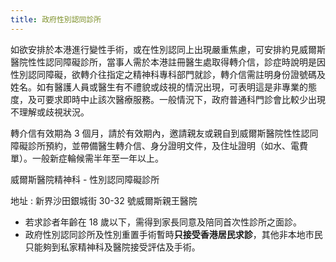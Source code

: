 ```yaml
---
title: 政府性別認同診所
---
```


如欲安排於本港進行變性手術，或在性別認同上出現嚴重焦慮，可安排約見威爾斯醫院性性認同障礙診所，當事人需於本港註冊醫生處取得轉介信，診症時說明是因性別認同障礙，欲轉介往指定之精神科專科部門就診，轉介信需註明身份證號碼及姓名。如有醫護人員或醫生有不禮貌或歧視的情況出現，可表明這是非專業的態度，及可要求即時中止該次醫療服務。一般情況下，政府普通科門診會比較少出現不理解或歧視狀況。

轉介信有效期為 3 個月，請於有效期內，邀請親友或親自到威爾斯醫院性性認同障礙診所預約，並帶備醫生轉介信、身分證明文件，及住址證明（如水、電費單）。一般新症輪候需半年至一年以上。

威爾斯醫院精神科 - 性別認同障礙診所

地址 : 新界沙田銀城街 30-32 號威爾斯親王醫院

- 若求診者年齡在 18 歲以下，需得到家長同意及陪同首次性診所之面診。
- 政府性別認同診所及性別重置手術暫時**只接受香港居民求診**，其他非本地市民只能夠到私家精神科及醫院接受評估及手術。
